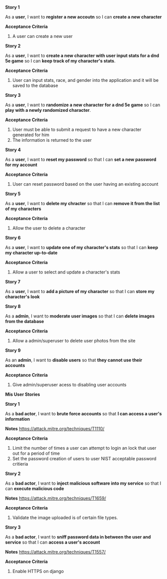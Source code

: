 **Story 1**

As a **user**, I want to **register a new accoutn** so I can **create a new character**

**Acceptance Criteria**
1. A user can create a new user


**Story 2**

As a **user**, I want to **create a new character with user input stats for a dnd 5e game** so I can **keep track of my character's stats**.

**Acceptance Criteria**
1. User can input stats, race, and gender into the application and it will be saved to the database

**Story 3**

As a **user**, I want to **randomize a new character for a dnd 5e game** so I can **play with a newly randomized character**.

**Acceptance Criteria**
1. User must be able to submit a request to have a new character generated for him
2. The information is returned to the user

**Story 4**

As a **user**, I want to **reset my password** so that I can **set a new password for my account**

**Acceptance Criteria**
1. User can reset password based on the user having an existing account

**Story 5**

As a **user**, I want to **delete my chracter** so that I can **remove it from the list of my characters**

**Acceptance Criteria**
1. Allow the user to delete a character 


**Story 6**

As a **user**, I want to **update one of my character's stats** so that I can **keep my character up-to-date**

**Acceptance Criteria**
1. Allow a user to select and update a character's stats

**Story 7**

As a **user**, I want to **add a picture of my character** so that I can **store my character's look**


**Story 8**

As a **admin**, I want to **moderate user images** so that I can **delete images from the database**

**Acceptance Criteria**
1. Allow a admin/superuser to delete user photos from the site

**Story 9**


As an **admin**, I want to **disable users** so that **they cannot use their accounts**

**Acceptance Criteria**
1. Give admin/superuser acess to disabling user accounts


**Mis User Stories**

**Story 1**

As a **bad actor**, I want to **brute force accounts** so that **I can access a user's information**

**Notes**
https://attack.mitre.org/techniques/T1110/

**Acceptance Criteria**
1. Limit the number of times a user can attempt to login an lock that user out for a period of time
2. Set the password creation of users to user NIST acceptable password critieria

**Story 2**

As a **bad actor**, I want to **inject malicious software into my service** so that I can **execute malicious code**

**Notes**
https://attack.mitre.org/techniques/T1659/

**Acceptance Criteria**
1. Validate the image uploaded is of certain file types.

**Story 3**

As a **bad actor**, I want to **sniff password data in between the user and service** so that I can **access a user's account**

**Notes**
https://attack.mitre.org/techniques/T1557/

**Acceptance Criteria**
1. Enable HTTPS on django